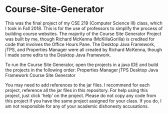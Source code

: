 # Course-Site-Generator
This was the final project of my CSE 219 (Computer Science III) class, which I took in Fall 2018. 
This is for the use of professors to simplify the process of building course websites. 
The majority of the Course Site Generator Project was built by me, though Richard McKenna (McKillaGorilla) is credited for code that involves the Office Hours Pane. 
The Desktop Java Framework, jTPS, and Properties Manager were all created by Richard McKenna, though I made some edits to the Desktop Java Framework.

To run the Course Site Generator, open the projects in a java IDE and build the projects in the following order: 
Properties Manager
jTPS
Desktop Java Framework
Course Site Generator 

You may need to add references to the jar files. I recommend for each project, reference all the jar files in this repository. For help using this project, just click 'help' on the project. Please do not copy any code from this project if you have the same project assigned for your class. If you do, I am not responsible for any of your academic dishonesty accusations.
